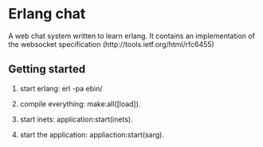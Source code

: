 <h1>Erlang chat</h1>

<p>A web chat system written to learn erlang. It contains an implementation of the websocket specification (http://tools.ietf.org/html/rfc6455)</p>

<h2>Getting started</h2>

<p>

1) start erlang: erl -pa ebin/<br/>

2) compile everything: make:all([load]).<br/>

3) start inets: application:start(inets).<br/>

4) start the application: appliaction:start(sarg).</br>

</p>
